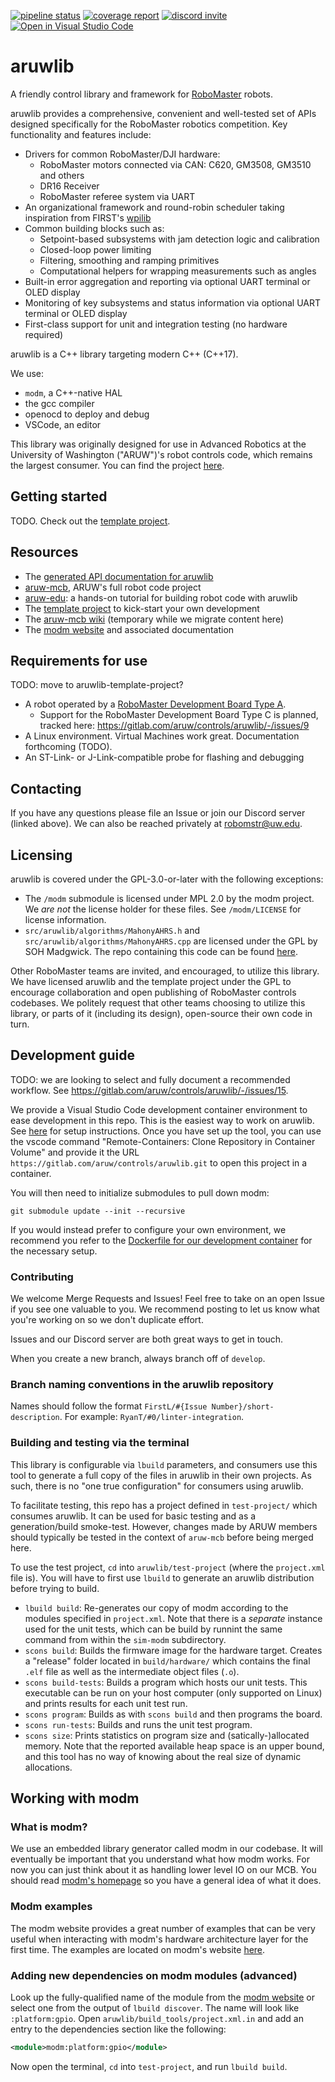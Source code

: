 [![pipeline status](https://gitlab.com/aruw/controls/aruwlib/badges/develop/pipeline.svg)](https://gitlab.com/aruw/controls/aruwlib/-/commits/develop)
[![coverage report](https://gitlab.com/aruw/controls/aruwlib/badges/develop/coverage.svg)](https://gitlab.com/aruw/controls/aruwlib/-/commits/develop)
[![discord invite](https://discord.com/api/guilds/856735962663223306/widget.png)](https://discord.gg/jjDrGhrjMy)
[![Open in Visual Studio Code](https://open.vscode.dev/badges/open-in-vscode.svg)](vscode://ms-vscode-remote.remote-containers/cloneInVolume?url=https://gitlab.com/aruw/controls/aruwlib)

# aruwlib

A friendly control library and framework for [RoboMaster](https://www.robomaster.com/en-US) robots.

aruwlib provides a comprehensive, convenient and well-tested set of APIs designed specifically for
the RoboMaster robotics competition. Key functionality and features include:
- Drivers for common RoboMaster/DJI hardware:
   - RoboMaster motors connected via CAN: C620, GM3508, GM3510 and others
   - DR16 Receiver
   - RoboMaster referee system via UART
- An organizational framework and round-robin scheduler taking inspiration from FIRST's [wpilib](https://docs.wpilib.org/en/stable/docs/software/commandbased/index.html)
- Common building blocks such as:
   - Setpoint-based subsystems with jam detection logic and calibration
   - Closed-loop power limiting
   - Filtering, smoothing and ramping primitives
   - Computational helpers for wrapping measurements such as angles
- Built-in error aggregation and reporting via optional UART terminal or OLED display
- Monitoring of key subsystems and status information via optional UART terminal or OLED display
- First-class support for unit and integration testing (no hardware required)

aruwlib is a C++ library targeting modern C++ (C++17).

We use:
- `modm`, a C++-native HAL
- the gcc compiler
- openocd to deploy and debug
- VSCode, an editor

This library was originally designed for use in Advanced Robotics at the University of Washington
("ARUW")'s robot controls code, which remains the largest consumer. You can find the project
[here](https://gitlab.com/aruw/controls/aruw-mcb).

## Getting started

TODO. Check out the [template project](https://gitlab.com/aruw/controls/aruwlib-template-project).

## Resources
- The [generated API documentation for aruwlib](https://aruw.gitlab.io/controls/aruwlib/)
- [aruw-mcb](https://gitlab.com/aruw/controls/aruw-mcb), ARUW's full robot code project
- [aruw-edu](https://gitlab.com/aruw/controls/aruw-edu): a hands-on tutorial for building robot code with aruwlib
- The [template project](https://gitlab.com/aruw/controls/aruwlib-template-project) to kick-start your own development
- The [aruw-mcb wiki](https://gitlab.com/aruw/controls/aruw-mcb/-/wikis/home) (temporary while we migrate content here) 
- The [modm website](https://modm.io/) and associated documentation

## Requirements for use

TODO: move to aruwlib-template-project?

- A robot operated by a [RoboMaster Development Board Type A](https://store.dji.com/product/rm-development-board-type-a).
   - Support for the RoboMaster Development Board Type C is planned, tracked here: https://gitlab.com/aruw/controls/aruwlib/-/issues/9
- A Linux environment. Virtual Machines work great. Documentation forthcoming (TODO).
- An ST-Link- or J-Link-compatible probe for flashing and debugging

## Contacting

If you have any questions please file an Issue or join our Discord server (linked above). We can
also be reached privately at robomstr@uw.edu.

## Licensing

aruwlib is covered under the GPL-3.0-or-later with the following exceptions:
- The `/modm` submodule is licensed under MPL 2.0 by the modm project. We _are not_
  the license holder for these files. See `/modm/LICENSE` for license information.
- `src/aruwlib/algorithms/MahonyAHRS.h` and `src/aruwlib/algorithms/MahonyAHRS.cpp` are licensed
  under the GPL by SOH Madgwick. The repo containing this code can be found
  [here](https://github.com/uw-advanced-robotics/MahonyAHRS).

Other RoboMaster teams are invited, and encouraged, to utilize this library. We have licensed
aruwlib and the template project under the GPL to encourage collaboration and open publishing of
RoboMaster controls codebases. We politely request that other teams choosing to utilize this
library, or parts of it (including its design), open-source their own code in turn.

## Development guide

TODO: we are looking to select and fully document a recommended workflow. See https://gitlab.com/aruw/controls/aruwlib/-/issues/15.

We provide a Visual Studio Code development container environment to ease development in this repo.
This is the easiest way to work on aruwlib. See [here](https://code.visualstudio.com/docs/remote/containers)
for setup instructions. Once you have set up the tool, you can use the vscode command
"Remote-Containers: Clone Repository in Container Volume" and provide it the URL
`https://gitlab.com/aruw/controls/aruwlib.git` to open this project in a container.

You will then need to initialize submodules to pull down modm:

```
git submodule update --init --recursive
```

If you would instead prefer to configure your own environment, we recommend you refer to the
[Dockerfile for our development container](https://gitlab.com/aruw/controls/aruw-mcb-dev-container/-/blob/master/Dockerfile)
for the necessary setup. 

### Contributing

We welcome Merge Requests and Issues! Feel free to take on an open Issue if you see one valuable to
you. We recommend posting to let us know what you're working on so we don't duplicate effort.

Issues and our Discord server are both great ways to get in touch.

When you create a new branch, always branch off of `develop`.

### Branch naming conventions in the aruwlib repository

Names should follow the format `FirstL/#{Issue Number}/short-description`. For example:
`RyanT/#0/linter-integration`.

### Building and testing via the terminal

This library is configurable via `lbuild` parameters, and consumers use this tool to generate a full
copy of the files in aruwlib in their own projects. As such, there is no "one true configuration"
for consumers using aruwlib.

To facilitate testing, this repo has a project defined in `test-project/` which consumes aruwlib. It
can be used for basic testing and as a generation/build smoke-test. However, changes made by ARUW
members should typically be tested in the context of `aruw-mcb` before being merged here.

To use the test project, `cd` into `aruwlib/test-project` (where the `project.xml` file is). You
will have to first use `lbuild` to generate an aruwlib distribution before trying to build.

- `lbuild build`: Re-generates our copy of modm according to the modules specified in `project.xml`. Note that there is a _separate_ instance used for the unit tests, which can be build by runnint the same command from within the `sim-modm` subdirectory.
- `scons build`: Builds the firmware image for the hardware target. Creates a "release" folder located in `build/hardware/` which contains the final `.elf` file as well as the intermediate object files (`.o`).
- `scons build-tests`: Builds a program which hosts our unit tests. This executable can be run on your host computer (only supported on Linux) and prints results for each unit test run.
- `scons program`: Builds as with `scons build` and then programs the board.
- `scons run-tests`: Builds and runs the unit test program.
- `scons size`: Prints statistics on program size and (satically-)allocated memory. Note that the reported available heap space is an upper bound, and this tool has no way of knowing about the real size of dynamic allocations.

## Working with modm

### What is modm?

We use an embedded library generator called modm in our codebase. It will eventually be important
that you understand what how modm works. For now you can just think about it as handling lower level
IO on our MCB. You should read [modm's homepage](https://modm.io/) so you have a general idea of
what it does.

### Modm examples

The modm website provides a great number of examples that can be very useful when interacting with
modm's hardware architecture layer for the first time. The examples are located on modm's website
[here](https://modm.io/#examples).

### Adding new dependencies on modm modules (advanced)

Look up the fully-qualified name of the module from the [modm website](https://modm.io/reference/module/modm-architecture/)
or select one from the output of `lbuild discover`. The name will look like `:platform:gpio`. Open
`aruwlib/build_tools/project.xml.in` and add an entry to the dependencies section like the
following:

```xml
<module>modm:platform:gpio</module>
```

Now open the terminal, `cd` into `test-project`, and run `lbuild build`.
